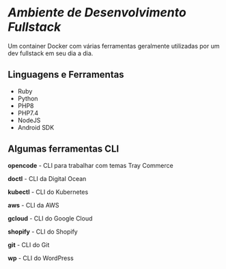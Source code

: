 # ***Ambiente de Desenvolvimento Fullstack***

Um container Docker com várias ferramentas geralmente utilizadas por um dev fullstack em seu dia a dia.

## Linguagens e Ferramentas

* Ruby
* Python
* PHP8
* PHP7.4
* NodeJS
* Android SDK

## Algumas ferramentas CLI

**opencode** - CLI para trabalhar com temas Tray Commerce

**doctl** - CLI da Digital Ocean

**kubectl** - CLI do Kubernetes

**aws** - CLI da AWS

**gcloud**  - CLI do Google Cloud

**shopify** - CLI do Shopify

**git** - CLI do Git

**wp** - CLI do WordPress